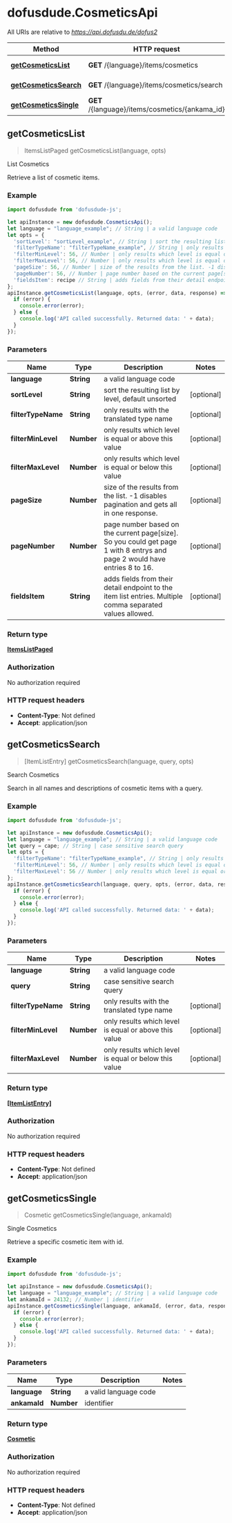 # dofusdude.CosmeticsApi

All URIs are relative to *https://api.dofusdu.de/dofus2*

Method | HTTP request | Description
------------- | ------------- | -------------
[**getCosmeticsList**](CosmeticsApi.md#getCosmeticsList) | **GET** /{language}/items/cosmetics | List Cosmetics
[**getCosmeticsSearch**](CosmeticsApi.md#getCosmeticsSearch) | **GET** /{language}/items/cosmetics/search | Search Cosmetics
[**getCosmeticsSingle**](CosmeticsApi.md#getCosmeticsSingle) | **GET** /{language}/items/cosmetics/{ankama_id} | Single Cosmetics



## getCosmeticsList

> ItemsListPaged getCosmeticsList(language, opts)

List Cosmetics

Retrieve a list of cosmetic items.

### Example

```javascript
import dofusdude from 'dofusdude-js';

let apiInstance = new dofusdude.CosmeticsApi();
let language = "language_example"; // String | a valid language code
let opts = {
  'sortLevel': "sortLevel_example", // String | sort the resulting list by level, default unsorted
  'filterTypeName': "filterTypeName_example", // String | only results with the translated type name
  'filterMinLevel': 56, // Number | only results which level is equal or above this value
  'filterMaxLevel': 56, // Number | only results which level is equal or below this value
  'pageSize': 56, // Number | size of the results from the list. -1 disables pagination and gets all in one response.
  'pageNumber': 56, // Number | page number based on the current page[size]. So you could get page 1 with 8 entrys and page 2 would have entries 8 to 16.
  'fieldsItem': recipe // String | adds fields from their detail endpoint to the item list entries. Multiple comma separated values allowed.
};
apiInstance.getCosmeticsList(language, opts, (error, data, response) => {
  if (error) {
    console.error(error);
  } else {
    console.log('API called successfully. Returned data: ' + data);
  }
});
```

### Parameters


Name | Type | Description  | Notes
------------- | ------------- | ------------- | -------------
 **language** | **String**| a valid language code | 
 **sortLevel** | **String**| sort the resulting list by level, default unsorted | [optional] 
 **filterTypeName** | **String**| only results with the translated type name | [optional] 
 **filterMinLevel** | **Number**| only results which level is equal or above this value | [optional] 
 **filterMaxLevel** | **Number**| only results which level is equal or below this value | [optional] 
 **pageSize** | **Number**| size of the results from the list. -1 disables pagination and gets all in one response. | [optional] 
 **pageNumber** | **Number**| page number based on the current page[size]. So you could get page 1 with 8 entrys and page 2 would have entries 8 to 16. | [optional] 
 **fieldsItem** | **String**| adds fields from their detail endpoint to the item list entries. Multiple comma separated values allowed. | [optional] 

### Return type

[**ItemsListPaged**](ItemsListPaged.md)

### Authorization

No authorization required

### HTTP request headers

- **Content-Type**: Not defined
- **Accept**: application/json


## getCosmeticsSearch

> [ItemListEntry] getCosmeticsSearch(language, query, opts)

Search Cosmetics

Search in all names and descriptions of cosmetic items with a query.

### Example

```javascript
import dofusdude from 'dofusdude-js';

let apiInstance = new dofusdude.CosmeticsApi();
let language = "language_example"; // String | a valid language code
let query = cape; // String | case sensitive search query
let opts = {
  'filterTypeName': "filterTypeName_example", // String | only results with the translated type name
  'filterMinLevel': 56, // Number | only results which level is equal or above this value
  'filterMaxLevel': 56 // Number | only results which level is equal or below this value
};
apiInstance.getCosmeticsSearch(language, query, opts, (error, data, response) => {
  if (error) {
    console.error(error);
  } else {
    console.log('API called successfully. Returned data: ' + data);
  }
});
```

### Parameters


Name | Type | Description  | Notes
------------- | ------------- | ------------- | -------------
 **language** | **String**| a valid language code | 
 **query** | **String**| case sensitive search query | 
 **filterTypeName** | **String**| only results with the translated type name | [optional] 
 **filterMinLevel** | **Number**| only results which level is equal or above this value | [optional] 
 **filterMaxLevel** | **Number**| only results which level is equal or below this value | [optional] 

### Return type

[**[ItemListEntry]**](ItemListEntry.md)

### Authorization

No authorization required

### HTTP request headers

- **Content-Type**: Not defined
- **Accept**: application/json


## getCosmeticsSingle

> Cosmetic getCosmeticsSingle(language, ankamaId)

Single Cosmetics

Retrieve a specific cosmetic item with id.

### Example

```javascript
import dofusdude from 'dofusdude-js';

let apiInstance = new dofusdude.CosmeticsApi();
let language = "language_example"; // String | a valid language code
let ankamaId = 24132; // Number | identifier
apiInstance.getCosmeticsSingle(language, ankamaId, (error, data, response) => {
  if (error) {
    console.error(error);
  } else {
    console.log('API called successfully. Returned data: ' + data);
  }
});
```

### Parameters


Name | Type | Description  | Notes
------------- | ------------- | ------------- | -------------
 **language** | **String**| a valid language code | 
 **ankamaId** | **Number**| identifier | 

### Return type

[**Cosmetic**](Cosmetic.md)

### Authorization

No authorization required

### HTTP request headers

- **Content-Type**: Not defined
- **Accept**: application/json

